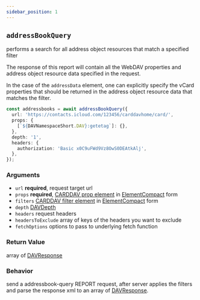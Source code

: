 ```yaml
---
sidebar_position: 1
---
```


## `addressBookQuery`

performs a search for all address object resources that match a specified filter

The response of this report will contain all the WebDAV properties and address
object resource data specified in the request.

In the case of the `addressData` element, one can explicitly specify the
vCard properties that should be returned in the address object
resource data that matches the filter.

```ts
const addressbooks = await addressBookQuery({
  url: 'https://contacts.icloud.com/123456/carddavhome/card/',
  props: {
    [`${DAVNamespaceShort.DAV}:getetag`]: {},
  },
  depth: '1',
  headers: {
    authorization: 'Basic x0C9uFWd9Vz8OwS0DEAtkAlj',
  },
});
```

### Arguments

- `url` **required**, request target url
- `props` **required**, [CARDDAV prop element](https://datatracker.ietf.org/doc/html/rfc6352#section-10.4.2) in [ElementCompact](../types/ElementCompact.md) form
- `filters` [CARDDAV filter element](https://datatracker.ietf.org/doc/html/rfc6352#section-10.5) in [ElementCompact](../types/ElementCompact.md) form
- `depth` [DAVDepth](../types/DAVDepth.md)
- `headers` request headers
- `headersToExclude` array of keys of the headers you want to exclude
- `fetchOptions` options to pass to underlying fetch function

### Return Value

array of [DAVResponse](../types/DAVResponse.md)

### Behavior

send a addressbook-query REPORT request, after server applies the filters and parse the response xml to an array of [DAVResponse](../types/DAVResponse.md).
